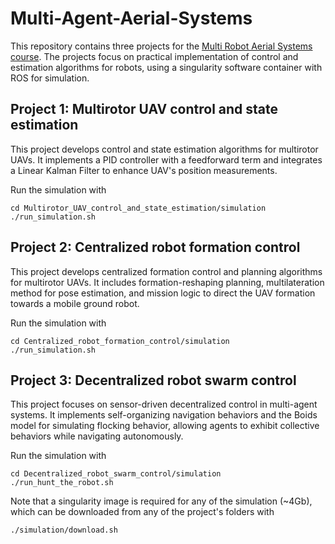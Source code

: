 # Multi-Agent-Aerial-Systems
This repository contains three projects for the [Multi Robot Aerial Systems course](https://cw.fel.cvut.cz/b231/courses/mrs/start). The projects focus on practical implementation of control and estimation algorithms for robots, using a singularity software container with ROS for simulation.

## Project 1: Multirotor UAV control and state estimation
This project develops control and state estimation algorithms for multirotor UAVs. It implements a PID controller with a feedforward term and integrates a Linear Kalman Filter to enhance UAV's position measurements.

Run the simulation with

```
cd Multirotor_UAV_control_and_state_estimation/simulation
./run_simulation.sh
```

## Project 2: Centralized robot formation control
This project develops centralized formation control and planning algorithms for multirotor UAVs. It includes formation-reshaping planning, multilateration method for pose estimation, and mission logic to direct the UAV formation towards a mobile ground robot.

Run the simulation with

```
cd Centralized_robot_formation_control/simulation
./run_simulation.sh
```

## Project 3: Decentralized robot swarm control
This project focuses on sensor-driven decentralized control in multi-agent systems. It implements self-organizing navigation behaviors and the Boids model for simulating flocking behavior, allowing agents to exhibit collective behaviors while navigating autonomously.


Run the simulation with

```
cd Decentralized_robot_swarm_control/simulation
./run_hunt_the_robot.sh
```

Note that a singularity image is required for any of the simulation (~4Gb), which can be downloaded from any of the project's folders with 
```
./simulation/download.sh
```